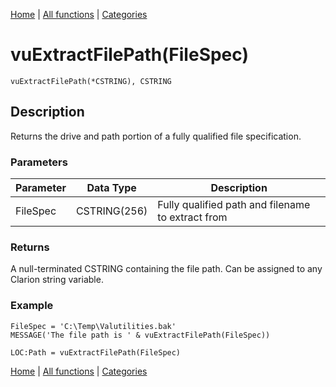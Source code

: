 [Home](../index.md) | [All functions](index.md) | [Categories](../categories/index.md)

# vuExtractFilePath(FileSpec)

```Prototype
vuExtractFilePath(*CSTRING), CSTRING
```


## Description
Returns the drive and path portion of a fully qualified file specification.

### Parameters

| Parameter | Data Type    | Description                                      |
|-----------|--------------|--------------------------------------------------|
| FileSpec  | CSTRING(256) | Fully qualified path and filename to extract from |

### Returns
A null-terminated CSTRING containing the file path. Can be assigned to any Clarion string variable.

### Example

```Clarion
FileSpec = 'C:\Temp\Valutilities.bak'
MESSAGE('The file path is ' & vuExtractFilePath(FileSpec))

LOC:Path = vuExtractFilePath(FileSpec)
```

[Home](../index.md) | [All functions](index.md) | [Categories](../categories/index.md)
